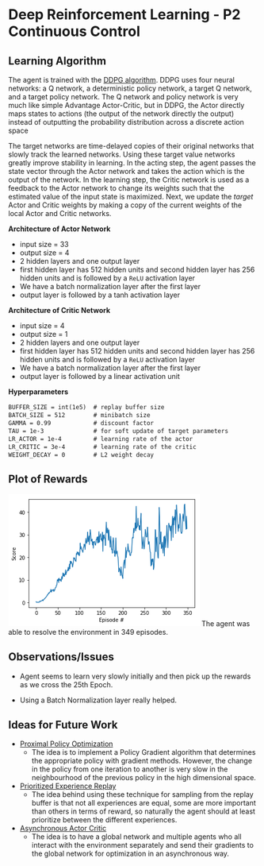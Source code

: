 # Deep Reinforcement Learning - P2 Continuous Control

## Learning Algorithm

The agent is trained with the [DDPG algorithm](https://deepmind.com/research/publications/continuous-control-deep-reinforcement-learning/). 
DDPG uses four neural networks: a Q network, a deterministic policy network, a target Q network, and a target policy network. The Q network and policy network is very much like simple Advantage Actor-Critic, but in DDPG, the Actor directly maps states to actions (the output of the network directly the output) instead of outputting the probability distribution across a discrete action space

The target networks are time-delayed copies of their original networks that slowly track the learned networks. Using these target value networks greatly improve stability in learning. In the acting step, the agent passes the state vector through the Actor network and takes the action which is the output of the network. In the learning step, the Critic network is used as a feedback to the Actor network to change its weights such that the estimated value of the input state is maximized. Next, we update the *target* Actor and Critic weights by making a copy of the current weights of the local Actor and Critic networks.

**Architecture of Actor Network**

- input size = 33
- output size = 4
- 2 hidden layers and one output layer
- first hidden layer has 512 hidden units and second hidden layer has 256 hidden units and is followed by a `ReLU` activation layer
- We have a batch normalization layer after the first layer
- output layer is followed by a tanh activation layer

**Architecture of Critic Network**

- input size = 4
- output size = 1
- 2 hidden layers and one output layer
- first hidden layer has 512 hidden units and second hidden layer has 256 hidden units and is followed by a `ReLU` activation layer
- We have a batch normalization layer after the first layer
- output layer is followed by a linear activation unit

**Hyperparameters**

```
BUFFER_SIZE = int(1e5)  # replay buffer size
BATCH_SIZE = 512        # minibatch size
GAMMA = 0.99            # discount factor
TAU = 1e-3              # for soft update of target parameters
LR_ACTOR = 1e-4         # learning rate of the actor
LR_CRITIC = 3e-4        # learning rate of the critic
WEIGHT_DECAY = 0        # L2 weight decay
```

## Plot of Rewards

![Scores](results/scores.png)
The agent was able to resolve the environment in 349 episodes.

## Observations/Issues

* Agent seems to learn very slowly initially and then pick up the rewards as we cross the 25th Epoch.

* Using a Batch Normalization layer really helped.

## Ideas for Future Work
- [Proximal Policy Optimization](https://arxiv.org/abs/1707.06347)
  - The idea is to implement a Policy Gradient algorithm that determines the appropriate policy with gradient methods. However, the change in the policy from one iteration to another is very slow in the neighbourhood of the previous policy in the high dimensional space.
- [Prioritized Experience Replay](https://arxiv.org/abs/1511.05952)
  - The idea behind using these technique for sampling from the replay buffer is that not all experiences are equal, some are more important than others in terms of reward, so naturally the agent should at least prioritize between the different experiences.
- [Asynchronous Actor Critic](https://medium.com/emergent-future/simple-reinforcement-learning-with-tensorflow-part-8-asynchronous-actor-critic-agents-a3c-c88f72a5e9f2)
  - The idea is to have a global network and multiple agents who all interact with the environment separately and send their gradients to the global network for optimization in an asynchronous way.